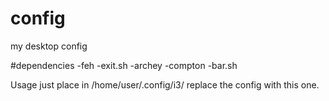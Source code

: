 # config
my desktop config

#dependencies
  -feh
  -exit.sh
  -archey
  -compton
  -bar.sh
  
Usage
  just place in /home/user/.config/i3/ replace the config with this one.
